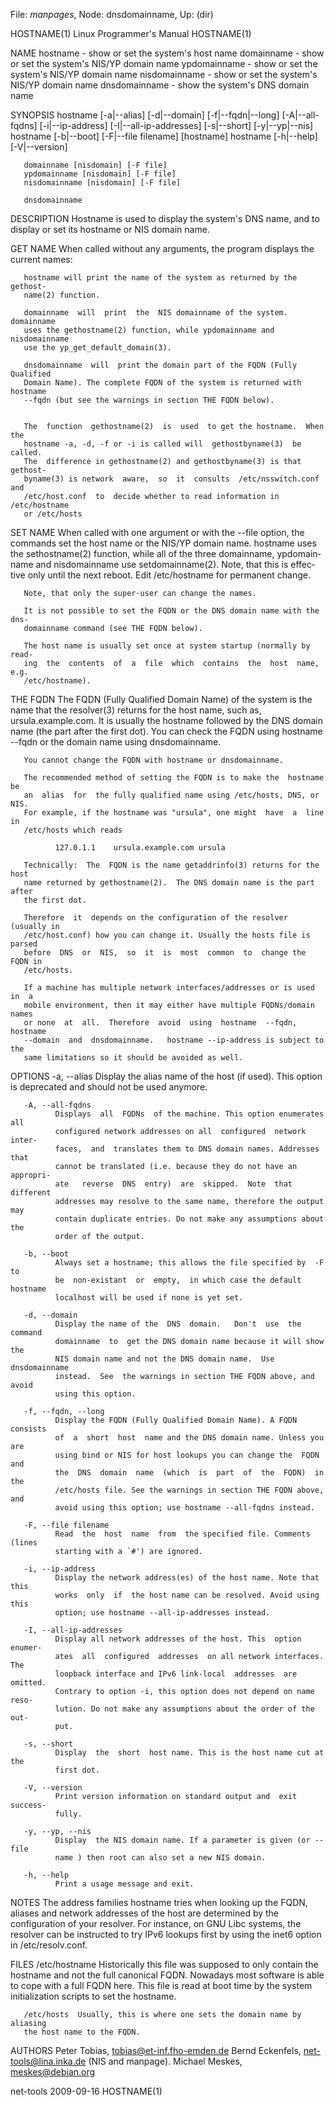 File: *manpages*,  Node: dnsdomainname,  Up: (dir)

HOSTNAME(1)                Linux Programmer's Manual               HOSTNAME(1)



NAME
       hostname - show or set the system's host name
       domainname - show or set the system's NIS/YP domain name
       ypdomainname - show or set the system's NIS/YP domain name
       nisdomainname - show or set the system's NIS/YP domain name
       dnsdomainname - show the system's DNS domain name


SYNOPSIS
       hostname [-a|--alias] [-d|--domain] [-f|--fqdn|--long] [-A|--all-fqdns]
       [-i|--ip-address] [-I|--all-ip-addresses] [-s|--short] [-y|--yp|--nis]
       hostname [-b|--boot] [-F|--file filename] [hostname]
       hostname [-h|--help] [-V|--version]

       domainname [nisdomain] [-F file]
       ypdomainname [nisdomain] [-F file]
       nisdomainname [nisdomain] [-F file]

       dnsdomainname


DESCRIPTION
       Hostname is used to display the system's DNS name, and  to  display  or
       set its hostname or NIS domain name.


   GET NAME
       When  called  without  any  arguments, the program displays the current
       names:

       hostname will print the name of the system as returned by the  gethost‐
       name(2) function.

       domainname  will  print  the  NIS domainname of the system.  domainname
       uses the gethostname(2) function, while ypdomainname and  nisdomainname
       use the yp_get_default_domain(3).

       dnsdomainname  will  print the domain part of the FQDN (Fully Qualified
       Domain Name). The complete FQDN of the system is returned with hostname
       --fqdn (but see the warnings in section THE FQDN below).


       The  function  gethostname(2)  is  used  to get the hostname.  When the
       hostname -a, -d, -f or -i is called will  gethostbyname(3)  be  called.
       The  difference in gethostname(2) and gethostbyname(3) is that gethost‐
       byname(3) is network  aware,  so  it  consults  /etc/nsswitch.conf  and
       /etc/host.conf  to  decide whether to read information in /etc/hostname
       or /etc/hosts


   SET NAME
       When called with one argument or with the --file option,  the  commands
       set  the  host  name  or  the  NIS/YP  domain  name.  hostname uses the
       sethostname(2) function, while all of the three  domainname,  ypdomain‐
       name and nisdomainname use setdomainname(2).  Note, that this is effec‐
       tive only until the next  reboot.   Edit  /etc/hostname  for  permanent
       change.

       Note, that only the super-user can change the names.

       It is not possible to set the FQDN or the DNS domain name with the dns‐
       domainname command (see THE FQDN below).

       The host name is usually set once at system startup (normally by  read‐
       ing  the  contents  of  a  file  which  contains  the  host  name, e.g.
       /etc/hostname).


   THE FQDN
       The FQDN (Fully Qualified Domain Name) of the system is the  name  that
       the resolver(3) returns for the host name, such as, ursula.example.com.
       It is usually the hostname followed by the DNS domain  name  (the  part
       after  the first dot).  You can check the FQDN using hostname --fqdn or
       the domain name using dnsdomainname.

       You cannot change the FQDN with hostname or dnsdomainname.

       The recommended method of setting the FQDN is to make the  hostname  be
       an  alias  for  the fully qualified name using /etc/hosts, DNS, or NIS.
       For example, if the hostname was "ursula", one might  have  a  line  in
       /etc/hosts which reads

              127.0.1.1    ursula.example.com ursula

       Technically:  The  FQDN is the name getaddrinfo(3) returns for the host
       name returned by gethostname(2).  The DNS domain name is the part after
       the first dot.

       Therefore  it  depends on the configuration of the resolver (usually in
       /etc/host.conf) how you can change it. Usually the hosts file is parsed
       before  DNS  or  NIS,  so  it  is  most  common  to  change the FQDN in
       /etc/hosts.

       If a machine has multiple network interfaces/addresses or is used in  a
       mobile environment, then it may either have multiple FQDNs/domain names
       or none  at  all.  Therefore  avoid  using  hostname  --fqdn,  hostname
       --domain  and  dnsdomainname.   hostname --ip-address is subject to the
       same limitations so it should be avoided as well.


OPTIONS
       -a, --alias
              Display the alias name of the host (if  used).  This  option  is
              deprecated and should not be used anymore.

       -A, --all-fqdns
              Displays  all  FQDNs  of the machine. This option enumerates all
              configured network addresses on all  configured  network  inter‐
              faces,  and  translates them to DNS domain names. Addresses that
              cannot be translated (i.e. because they do not have an appropri‐
              ate   reverse  DNS  entry)  are  skipped.  Note  that  different
              addresses may resolve to the same name, therefore the output may
              contain duplicate entries. Do not make any assumptions about the
              order of the output.

       -b, --boot
              Always set a hostname; this allows the file specified by  -F  to
              be  non-existant  or  empty,  in which case the default hostname
              localhost will be used if none is yet set.

       -d, --domain
              Display the name of the  DNS  domain.   Don't  use  the  command
              domainname  to  get the DNS domain name because it will show the
              NIS domain name and not the DNS domain name.  Use  dnsdomainname
              instead.  See  the warnings in section THE FQDN above, and avoid
              using this option.

       -f, --fqdn, --long
              Display the FQDN (Fully Qualified Domain Name). A FQDN  consists
              of  a  short  host  name and the DNS domain name. Unless you are
              using bind or NIS for host lookups you can change the  FQDN  and
              the  DNS  domain  name  (which  is  part  of  the  FQDN)  in the
              /etc/hosts file. See the warnings in section THE FQDN above, and
              avoid using this option; use hostname --all-fqdns instead.

       -F, --file filename
              Read  the  host  name  from  the specified file. Comments (lines
              starting with a `#') are ignored.

       -i, --ip-address
              Display the network address(es) of the host name. Note that this
              works  only  if  the host name can be resolved. Avoid using this
              option; use hostname --all-ip-addresses instead.

       -I, --all-ip-addresses
              Display all network addresses of the host. This  option  enumer‐
              ates  all  configured  addresses  on all network interfaces. The
              loopback interface and IPv6 link-local  addresses  are  omitted.
              Contrary to option -i, this option does not depend on name reso‐
              lution. Do not make any assumptions about the order of the  out‐
              put.

       -s, --short
              Display  the  short  host name. This is the host name cut at the
              first dot.

       -V, --version
              Print version information on standard output and  exit  success‐
              fully.

       -y, --yp, --nis
              Display  the NIS domain name. If a parameter is given (or --file
              name ) then root can also set a new NIS domain.

       -h, --help
              Print a usage message and exit.

NOTES
       The address families hostname tries when looking up the  FQDN,  aliases
       and  network  addresses of the host are determined by the configuration
       of your resolver.  For instance, on GNU Libc systems, the resolver  can
       be  instructed  to  try IPv6 lookups first by using the inet6 option in
       /etc/resolv.conf.

FILES
       /etc/hostname Historically this file was supposed to only  contain  the
       hostname  and  not  the  full canonical FQDN. Nowadays most software is
       able to cope with a full FQDN here. This file is read at boot  time  by
       the system initialization scripts to set the hostname.

       /etc/hosts  Usually, this is where one sets the domain name by aliasing
       the host name to the FQDN.

AUTHORS
       Peter Tobias, <tobias@et-inf.fho-emden.de>
       Bernd Eckenfels, <net-tools@lina.inka.de> (NIS and manpage).
       Michael Meskes, <meskes@debian.org>



net-tools                         2009-09-16                       HOSTNAME(1)
